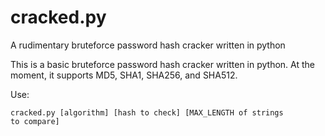 cracked.py
==========

A rudimentary bruteforce password hash cracker written in python


This is a basic bruteforce password hash cracker written in python. At the moment, it supports MD5, SHA1, SHA256, and SHA512.

Use:

<code>cracked.py [algorithm] [hash to check] [MAX_LENGTH of strings to compare]</code>

